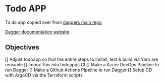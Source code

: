 # Todo APP

To do app copied over from [daggers main repo](https://github.com/dagger/dagger/tree/main/pkg/universe.dagger.io/examples/todoapp)

[Dagger documentation website](https://docs.dagger.io/)


## Objectives

[] Adjust todoapp so that the entire steps to install, test & build via Yarn are reusable
[] Import this into todoapps CI 
[] Make a Azure DevOps Pipeline to run Dagger
[] Make a Github Actions Pipeline to run Dagger
[] Setup CD with ArgoCD via the Terraform scripts